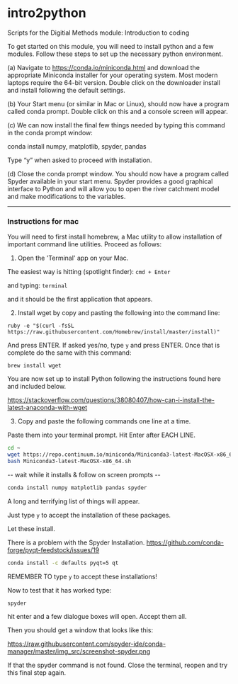 # intro2python
Scripts for the Digitial Methods module: Introduction to coding

To get started on this module, you will need to install python and a few modules. Follow these steps to set up the necessary python environment.

(a) Navigate to https://conda.io/miniconda.html and download the appropriate Miniconda installer for your operating system. Most modern laptops require the 64-bit version. Double click on the downloader install and install following the default settings.

(b) Your Start menu (or similar in Mac or Linux), should now have a program called conda prompt. Double click on this and a console screen will appear.

(c) We can now install the final few things needed by typing this command in the conda prompt window:

conda install numpy, matplotlib, spyder, pandas

Type “y” when asked to proceed with installation.

(d) Close the conda prompt window. You should now have a program called Spyder available in your start menu. Spyder provides a good graphical interface to Python and will allow you to open the river catchment model and make modifications to the variables.

---------------------------
### Instructions for mac
You will need to first install homebrew, a Mac utility to allow installation of important command line utilities. Proceed as follows:

1. Open the 'Terminal' app on your Mac.

The easiest way is hitting (spotlight finder):
`cmd + Enter`

and typing:
`terminal`

and it should be the first application that appears.

2. Install wget by copy and pasting the following into the command line:

`ruby -e "$(curl -fsSL https://raw.githubusercontent.com/Homebrew/install/master/install)"`

And press ENTER. If asked yes/no, type `y` and press ENTER. Once that is complete do the same with this command:

`brew install wget`

You are now set up to install Python following the instructions found here and included below.

https://stackoverflow.com/questions/38080407/how-can-i-install-the-latest-anaconda-with-wget


3. Copy and paste the following commands one line at a time.

Paste them into your terminal prompt.
Hit Enter after EACH LINE.

```bash
cd ~
wget https://repo.continuum.io/miniconda/Miniconda3-latest-MacOSX-x86_64.sh
bash Miniconda3-latest-MacOSX-x86_64.sh
```

-- wait while it installs & follow on screen prompts --

```bash
conda install numpy matplotlib pandas spyder
```

A long and terrifying list of things will appear.

Just type `y` to accept the installation of these packages.

Let these install.

There is a problem with the Spyder Installation.
https://github.com/conda-forge/pyqt-feedstock/issues/19
```bash
conda install -c defaults pyqt=5 qt
```

REMEMBER TO type `y` to accept these installations!

Now to test that it has worked type:
```bash
spyder
```
hit enter and a few dialogue boxes will open. Accept them all.

Then you should get a window that looks like this:

https://raw.githubusercontent.com/spyder-ide/conda-manager/master/img_src/screenshot-spyder.png

If that the spyder command is not found. Close the terminal, reopen and try this final step again.
